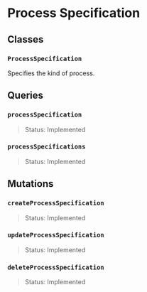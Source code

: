 # Process Specification

## Classes

### `ProcessSpecification`

Specifies the kind of process.

## Queries

### `processSpecification`

> Status: Implemented

### `processSpecifications`

> Status: Implemented

## Mutations

### `createProcessSpecification`

> Status: Implemented

### `updateProcessSpecification`

> Status: Implemented

### `deleteProcessSpecification`

> Status: Implemented

